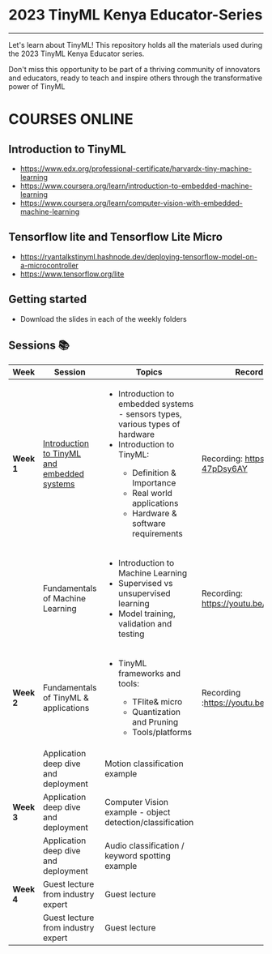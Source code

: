 # 2023 TinyML Kenya Educator-Series 
---

Let's learn about TinyML! This repository holds all the materials used during the 2023 TinyML Kenya Educator series. 

Don't miss this opportunity to be part of a thriving community of innovators and educators, ready to teach and inspire others through the transformative power of TinyML

# COURSES ONLINE
## Introduction to TinyML 
- https://www.edx.org/professional-certificate/harvardx-tiny-machine-learning
- https://www.coursera.org/learn/introduction-to-embedded-machine-learning
- https://www.coursera.org/learn/computer-vision-with-embedded-machine-learning

## Tensorflow lite and Tensorflow Lite Micro
- https://ryantalkstinyml.hashnode.dev/deploying-tensorflow-model-on-a-microcontroller
- https://www.tensorflow.org/lite


## Getting started
- Download the slides in each of the weekly folders

## Sessions :books:
|Week  |Session                                    |Topics                                                                                                                                                      |Recording link|
|------|-------------------------------------------|------------------------------------------------------------------------------------------------------------------------------------------------------------|--------------|
|**Week 1**|[Introduction to TinyML and embedded systems](Week-1/1.1-TinyML_Kenya_Educator_Series_-_Introduction_to_TinyML.pdf)|<ul> <li>Introduction to embedded systems - sensors types, various types of hardware</li> <li>Introduction to TinyML:</li>  <ul><li>Definition & Importance</li> <li>Real world applications</li> <li>Hardware & software requirements</li></ul></ul> |   Recording: https://youtu.be/M-47pDsy6AY         |
|      |Fundamentals of Machine Learning           |<ul><li>Introduction to Machine Learning</li> <li>Supervised vs unsupervised learning</li> <li>Model training, validation and testing</li></ul>                                              |   Recording: https://youtu.be/FNNSI4wPMO4           |
|**Week 2**|Fundamentals of TinyML & applications      | <ul><li>TinyML frameworks and tools:</li> <ul><li>TFlite& micro</li> <li>Quantization and Pruning</li> <li>Tools/platforms</li></ul>                                                          |    Recording :https://youtu.be/WRo4vhSEIcA          |
|      |Application deep dive and deployment       |Motion classification example                                                                                                                               |              |
|**Week 3**|Application deep dive and deployment       |Computer Vision example - object detection/classification                                                                                                   |              |
|      |Application deep dive and deployment       |Audio classification / keyword spotting example                                                                                                             |              |
|**Week 4**|Guest lecture from industry expert         |Guest lecture                                                                                                                                               |              |
|     |Guest lecture from industry expert         |Guest lecture                                                                                                                                               |



